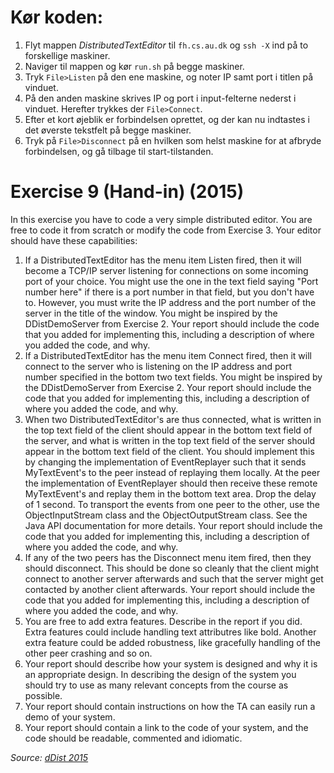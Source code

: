 # Kør koden:
1. Flyt mappen *DistributedTextEditor* til `fh.cs.au.dk` og `ssh -X` ind på to forskellige maskiner.
2. Naviger til mappen og kør `run.sh` på begge maskiner.
3. Tryk `File>Listen` på den ene maskine, og noter IP samt port i titlen på vinduet.
4. På den anden maskine skrives IP og port i input-felterne nederst i vinduet. Herefter trykkes der `File>Connect`.
5. Efter et kort øjeblik er forbindelsen oprettet, og der kan nu indtastes i det øverste tekstfelt på begge maskiner.
6. Tryk på `File>Disconnect` på en hvilken som helst maskine for at afbryde forbindelsen, og gå tilbage til start-tilstanden.

# Exercise 9 (Hand-in) (2015)
In this exercise you have to code a very simple distributed editor. You are free to code it from scratch or modify the code from Exercise 3. Your editor should have these capabilities:

1. If a DistributedTextEditor has the menu item Listen fired, then it will become a TCP/IP server listening for connections on some incoming port of your choice. You might use the one in the text field saying "Port number here" if there is a port number in that field, but you don't have to. However, you must write the IP address and the port number of the server in the title of the window. You might be inspired by the DDistDemoServer from Exercise 2. Your report should include the code that you added for implementing this, including a description of where you added the code, and why.
2. If a DistributedTextEditor has the menu item Connect fired, then it will connect to the server who is listening on the IP address and port number specified in the bottom two text fields. You might be inspired by the DDistDemoServer from Exercise 2. Your report should include the code that you added for implementing this, including a description of where you added the code, and why.
3. When two DistributedTextEditor's are thus connected, what is written in the top text field of the client should appear in the bottom text field of the server, and what is written in the top text field of the server should appear in the bottom text field of the client. You should implement this by changing the implementation of EventReplayer such that it sends MyTextEvent's to the peer instead of replaying them locally. At the peer the implementation of EventReplayer should then receive these remote MyTextEvent's and replay them in the bottom text area. Drop the delay of 1 second. To transport the events from one peer to the other, use the ObjectInputStream class and the ObjectOutputStream class. See the Java API documentation for more details. Your report should include the code that you added for implementing this, including a description of where you added the code, and why.
4. If any of the two peers has the Disconnect menu item fired, then they should disconnect. This should be done so cleanly that the client might connect to another server afterwards and such that the server might get contacted by another client afterwards. Your report should include the code that you added for implementing this, including a description of where you added the code, and why.
5. You are free to add extra features. Describe in the report if you did. Extra features could include handling text attributres like bold. Another extra feature could be added robustness, like gracefully handling of the other peer crashing and so on. 
6. Your report should describe how your system is designed and why it is an appropriate design. In describing the design of the system you should try to use as many relevant concepts from the course as possible.
7. Your report should contain instructions on how the TA can easily run a demo of your system.
8. Your report should contain a link to the code of your system, and the code should be readable, commented and idiomatic.

*Source: [dDist 2015](https://bb.au.dk/webapps/blackboard/execute/content/blankPage?cmd=view&content_id=_271630_1&course_id=_33604_1&mode=reset)*
